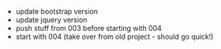 * update bootstrap version
* update jquery version
* push stuff from 003 before starting with 004
* start with 004 (take over from old project - should go quick!)
